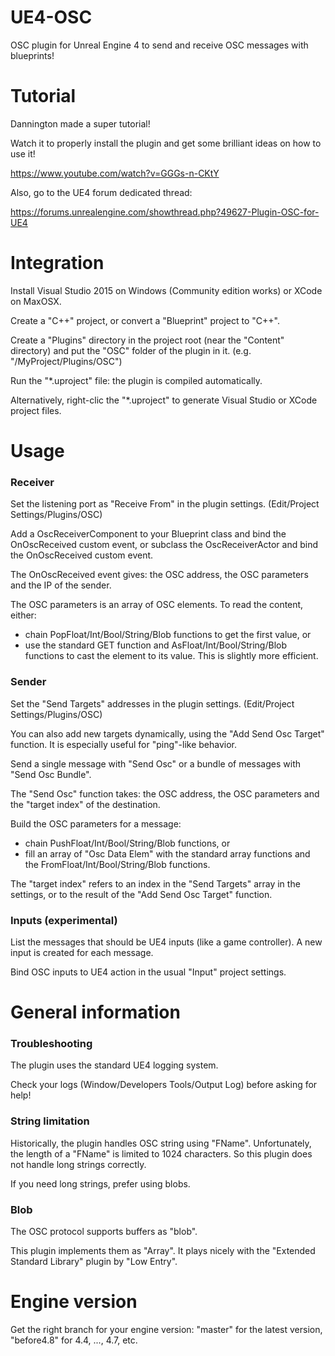 UE4-OSC
=======

OSC plugin for Unreal Engine 4 to send and receive OSC messages with blueprints!


# Tutorial

Dannington made a super tutorial!

Watch it to properly install the plugin and get some brilliant ideas on how to use it!

https://www.youtube.com/watch?v=GGGs-n-CKtY


Also, go to the UE4 forum dedicated thread:

https://forums.unrealengine.com/showthread.php?49627-Plugin-OSC-for-UE4


# Integration

Install Visual Studio 2015 on Windows (Community edition works) or XCode on MaxOSX.

Create a "C++" project, or convert a "Blueprint" project to "C++".

Create a "Plugins" directory in the project root (near the "Content" directory) and put the "OSC" folder of the plugin in it.
(e.g. "/MyProject/Plugins/OSC")

Run the "*.uproject" file: the plugin is compiled automatically.

Alternatively, right-clic the "*.uproject" to generate Visual Studio or XCode project files.


# Usage

### Receiver

Set the listening port as "Receive From" in the plugin settings. (Edit/Project Settings/Plugins/OSC)

Add a OscReceiverComponent to your Blueprint class and bind the OnOscReceived custom event, or
subclass the OscReceiverActor and bind the OnOscReceived custom event.

The OnOscReceived event gives: the OSC address, the OSC parameters and the IP of the sender.

The OSC parameters is an array of OSC elements. To read the content, either:
 - chain PopFloat/Int/Bool/String/Blob functions to get the first value, or
 - use the standard GET function and AsFloat/Int/Bool/String/Blob functions to cast the element to its value. This is slightly more efficient.

### Sender

Set the "Send Targets" addresses in the plugin settings. (Edit/Project Settings/Plugins/OSC)

You can also add new targets dynamically, using the "Add Send Osc Target" function.
It is especially useful for "ping"-like behavior.

Send a single message with "Send Osc" or a bundle of messages with "Send Osc Bundle".

The "Send Osc" function takes: the OSC address, the OSC parameters and the "target index" of the destination.

Build the OSC parameters for a message:
 - chain PushFloat/Int/Bool/String/Blob functions, or
 - fill an array of "Osc Data Elem" with the standard array functions and the FromFloat/Int/Bool/String/Blob functions.

The "target index" refers to an index in the "Send Targets" array in the settings,
or to the result of the "Add Send Osc Target" function.

### Inputs (experimental)

List the messages that should be UE4 inputs (like a game controller). A new input is created for each message.

Bind OSC inputs to UE4 action in the usual "Input" project settings.


# General information

### Troubleshooting

The plugin uses the standard UE4 logging system.

Check your logs (Window/Developers Tools/Output Log) before asking for help!

### String limitation

Historically, the plugin handles OSC string using "FName". Unfortunately, the length of
a "FName" is limited to 1024 characters. So this plugin does not handle long strings correctly.

If you need long strings, prefer using blobs.

### Blob

The OSC protocol supports buffers as "blob".

This plugin implements them as "Array<uint8>". It plays nicely with the "Extended Standard Library" plugin by "Low Entry".


# Engine version

Get the right branch for your engine version: "master" for the latest version, "before4.8" for 4.4, ..., 4.7, etc.
